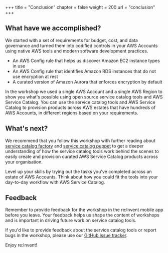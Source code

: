 +++
title = "Conclusion"
chapter = false
weight = 200
url = "conclusion"
+++

 
## What have we accomplished? 


We started with a set of requirements for budget, cost, and data governance and turned them into codified controls in your AWS Accounts using native AWS tools and modern software development practices. 

 
- An AWS Config rule that helps us discover Amazon EC2 instance types in use
- An AWS Config rule that identifies Amazon RDS instances that do not use encryption at rest
- A curated version of Amazon Aurora that enforces encryption by default

In the workshop we used a single AWS Account and a single AWS Region to show you what's possible using open source service catalog tools and AWS Service Catalog. You can use the service catalog tools and AWS Service Catalog to provision products across AWS estates that have hundreds of AWS Accounts, in different regions based on your requirements. 

## What's next? 

We recommend that you follow this workshop with further reading about [service catalog factory](https://aws-service-catalog-factory.readthedocs.io/en/latest/) and [service catalog puppet](https://aws-service-catalog-puppet.readthedocs.io/en/latest/) to get a deeper understanding of how the service catalog tools work behind the scenes to easily create and provision curated AWS Service Catalog products across your organisation. 

Level up your skills by trying out the tasks you've completed across an estate of AWS Accounts. Think about how you could fit the tools into your day-to-day workflow with AWS Service Catalog.
 
## Feedback

Remember to provide feedback for the workshop in the re:Invent mobile app before you leave. Your feedback helps us shape the content of workshops and is important in driving future work on service catalog tools.

If you'd like to provide feedback about the service catalog tools or report bugs in the workshop, please use our [GitHub issue tracker](https://github.com/aws-samples/aws-service-catalog-tools-workshop/issues). 

Enjoy re:Invent!

